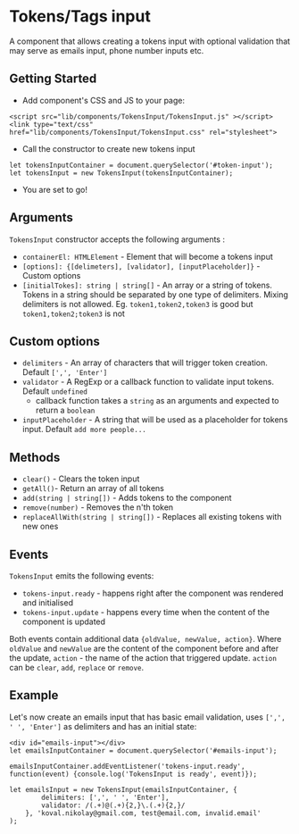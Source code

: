 # Tokens/Tags input
A component that allows creating a tokens input with optional validation that may serve as emails input, phone number inputs etc.

## Getting Started

* Add component's CSS and JS to your page:
```
<script src="lib/components/TokensInput/TokensInput.js" ></script>
<link type="text/css" href="lib/components/TokensInput/TokensInput.css" rel="stylesheet">
```

* Call the constructor to create new tokens input

```
let tokensInputContainer = document.querySelector('#token-input');
let tokensInput = new TokensInput(tokensInputContainer);
```

* You are set to go!

## Arguments

`TokensInput` constructor accepts the following arguments :

* `containerEl: HTMLElement` - Element that will become a tokens input
* `[options]: {[delimeters], [validator], [inputPlaceholder]}` - Custom options
* `[initialTokes]: string | string[]` - An array or a string of tokens. Tokens in a string should be separated by one
type of delimiters. Mixing delimiters is not allowed.
Eg. `token1,token2,token3` is good but `token1,token2;token3` is not

## Custom options

* `delimiters` - An array of characters that will trigger token creation. Default `[',', 'Enter']`
* `validator` - A RegExp or a callback function to validate input tokens. Default `undefined`
    * callback function takes a `string` as an arguments and expected to return a `boolean`
* `inputPlaceholder` - A string that will be used as a placeholder for tokens input. Default `add more people...`

## Methods

* `clear()` - Clears the token input
* `getAll()`- Return an array of all tokens
* `add(string | string[])` - Adds tokens to the component
* `remove(number)` - Removes the n'th token
* `replaceAllWith(string | string[])` - Replaces all existing tokens with new ones

## Events
`TokensInput` emits the following events:

* `tokens-input.ready` - happens right after the component was rendered and initialised
* `tokens-input.update` - happens every time when the content of the component is updated

Both events contain additional data `{oldValue, newValue, action}`. Where `oldValue` and `newValue` are the content of 
the component before and after the update, `action` - the name of the action that triggered update. 
`action` can be `clear`, `add`, `replace` or `remove`.

## Example

Let's now create an emails input that has basic email validation, uses `[',', ' ', 'Enter']` as delimiters
and has an initial state:

```
<div id="emails-input"></div>
let emailsInputContainer = document.querySelector('#emails-input');

emailsInputContainer.addEventListener('tokens-input.ready', function(event) {console.log('TokensInput is ready', event)});

let emailsInput = new TokensInput(emailsInputContainer, {
        delimiters: [',', ' ', 'Enter'],
        validator: /(.+)@(.+){2,}\.(.+){2,}/
    }, 'koval.nikolay@gmail.com, test@email.com, invalid.email'
);
```

